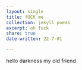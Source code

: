 ```yaml
---
layout: single
title: fUCK me
collection: jekyll poems
excerpt: oh fuck
share: true
date-written: 22-7-01

---
```

hello darkness my old friend